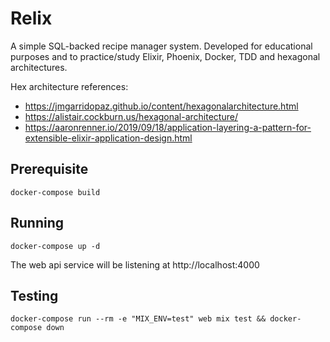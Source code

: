 # Relix

A simple SQL-backed recipe manager system.
Developed for educational purposes and to practice/study Elixir, Phoenix, Docker, TDD and hexagonal architectures.

Hex architecture references:
- https://jmgarridopaz.github.io/content/hexagonalarchitecture.html
- https://alistair.cockburn.us/hexagonal-architecture/
- https://aaronrenner.io/2019/09/18/application-layering-a-pattern-for-extensible-elixir-application-design.html

## Prerequisite

```console
docker-compose build
```

## Running

```console
docker-compose up -d
```
The web api service will be listening at http://localhost:4000

## Testing

```console
docker-compose run --rm -e "MIX_ENV=test" web mix test && docker-compose down
```


